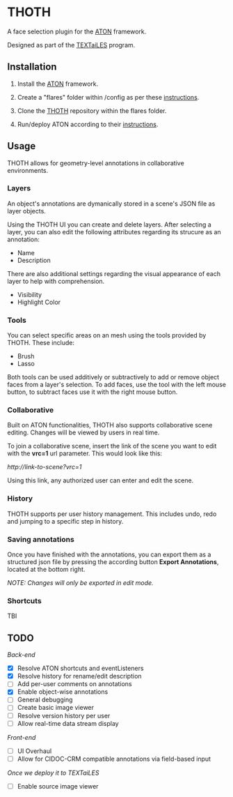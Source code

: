 # THOTH 

A face selection plugin for the [ATON](https://osiris.itabc.cnr.it/aton/) framework.

Designed as part of the [TEXTaiLES](https://textailes-eccch.eu/) program.

## Installation
1) Install the [ATON](https://github.com/phoenixbf/aton) framework.

2) Create a "flares" folder within /config as per these [instructions](https://osiris.itabc.cnr.it/aton/index.php/overview/flares/).

3) Clone the [THOTH](https://github.com/Xenobii/thoth) repository within the flares folder.

4) Run/deploy ATON according to their [instructions](https://osiris.itabc.cnr.it/aton/index.php/tutorials/getting-started/).

## Usage
THOTH allows for geometry-level annotations in collaborative environments.

### Layers
An object's annotations are dymanically stored in a scene's JSON file as layer objects. 

Using the THOTH UI you can create and delete layers. After selecting a layer, you can also edit the following attributes regarding its strucure as an annotation:
- Name
- Description

There are also additional settings regarding the visual appearance of each layer to help with comprehension.
- Visibility
- Highlight Color 

### Tools
You can select specific areas on an mesh using the tools provided by THOTH. These include:
- Brush
- Lasso

Both tools can be used additively or subtractively to add or remove object faces from a layer's selection. To add faces, use the tool with the left mouse button, to subtract faces use it with the right mouse button.

### Collaborative
Built on ATON functionalities, THOTH also supports collaborative scene editing. Changes will be viewed by users in real time.

To join a collaborative scene, insert the link of the scene you want to edit with the **vrc=1** url parameter. This would look like this:

*http://link-to-scene?vrc=1*

Using this link, any authorized user can enter and edit the scene.

### History
THOTH supports per user history management. This includes undo, redo and jumping to a specific step in history. 

### Saving annotations
Once you have finished with the annotations, you can export them as a structured json file by pressing the according button **Export Annotations**, located at the bottom right.

*NOTE: Changes will only be exported in edit mode.*

### Shortcuts
TBI

## TODO
*Back-end*
- [x] Resolve ATON shortcuts and eventListeners
- [x] Resolve history for rename/edit description
- [ ] Add per-user comments on annotations
- [x] Enable object-wise annotations
- [ ] General debugging
- [ ] Create basic image viewer
- [ ] Resolve version history per user
- [ ] Allow real-time data stream display

*Front-end*
- [ ] UI Overhaul
- [ ] Allow for CIDOC-CRM compatible annotations via field-based input

*Once we deploy it to TEXTaiLES*
- [ ] Enable source image viewer